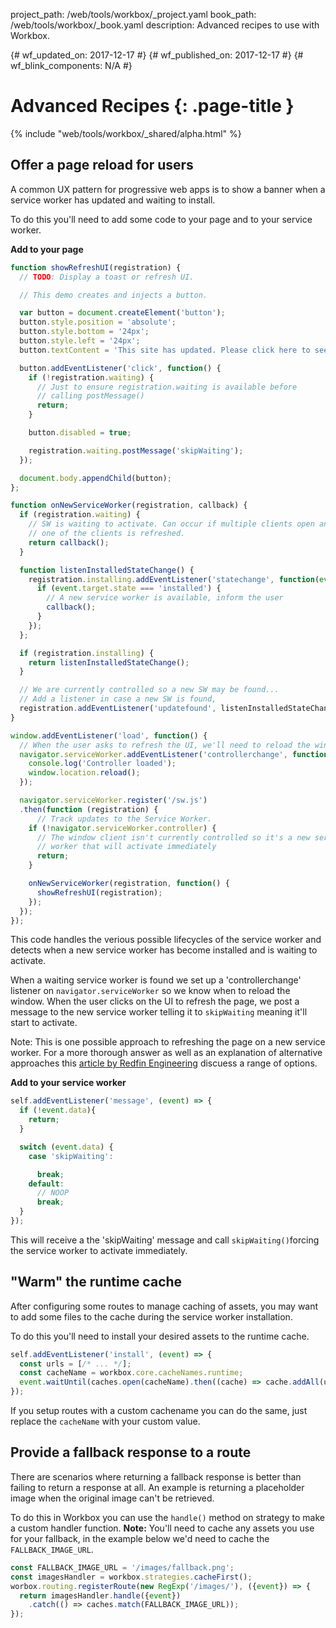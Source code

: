 project_path: /web/tools/workbox/_project.yaml
book_path: /web/tools/workbox/_book.yaml
description: Advanced recipes to use with Workbox.

{# wf_updated_on: 2017-12-17 #}
{# wf_published_on: 2017-12-17 #}
{# wf_blink_components: N/A #}

# Advanced Recipes {: .page-title }

{% include "web/tools/workbox/_shared/alpha.html" %}

## Offer a page reload for users

A common UX pattern for progressive web apps is to show a banner when a service
worker has updated and waiting to install.

To do this you'll need to add some code to your page and to your service worker.

**Add to your page**

```javascript
function showRefreshUI(registration) {
  // TODO: Display a toast or refresh UI.

  // This demo creates and injects a button.

  var button = document.createElement('button');
  button.style.position = 'absolute';
  button.style.bottom = '24px';
  button.style.left = '24px';
  button.textContent = 'This site has updated. Please click here to see changes.';

  button.addEventListener('click', function() {
    if (!registration.waiting) {
      // Just to ensure registration.waiting is available before
      // calling postMessage()
      return;
    }

    button.disabled = true;

    registration.waiting.postMessage('skipWaiting');
  });

  document.body.appendChild(button);
};

function onNewServiceWorker(registration, callback) {
  if (registration.waiting) {
    // SW is waiting to activate. Can occur if multiple clients open and
    // one of the clients is refreshed.
    return callback();
  }

  function listenInstalledStateChange() {
    registration.installing.addEventListener('statechange', function(event) {
      if (event.target.state === 'installed') {
        // A new service worker is available, inform the user
        callback();
      }
    });
  };

  if (registration.installing) {
    return listenInstalledStateChange();
  }

  // We are currently controlled so a new SW may be found...
  // Add a listener in case a new SW is found,
  registration.addEventListener('updatefound', listenInstalledStateChange);
}

window.addEventListener('load', function() {
  // When the user asks to refresh the UI, we'll need to reload the window
  navigator.serviceWorker.addEventListener('controllerchange', function(event) {
    console.log('Controller loaded');
    window.location.reload();
  });

  navigator.serviceWorker.register('/sw.js')
  .then(function (registration) {
      // Track updates to the Service Worker.
    if (!navigator.serviceWorker.controller) {
      // The window client isn't currently controlled so it's a new service
      // worker that will activate immediately
      return;
    }

    onNewServiceWorker(registration, function() {
      showRefreshUI(registration);
    });
  });
});
```

This code handles the verious possible lifecycles of the service worker
and detects when a new service worker has become installed and is waiting to
activate.

When a waiting service worker is found we set up a 'controllerchange' listener
on `navigator.serviceWorker` so we know when to reload the window. When the
user clicks on the UI to refresh the page, we post a message to the new
service worker telling it to `skipWaiting` meaning it'll start to activate.

Note: This is one possible approach to refreshing the page on a new service
worker. For a more thorough answer as well as an explanation of alternative
approaches this
[article by Redfin Engineering](https://redfin.engineering/how-to-fix-the-refresh-button-when-using-service-workers-a8e27af6df68)
discuess a range of options.

**Add to your service worker**

```javascript
self.addEventListener('message', (event) => {
  if (!event.data){
    return;
  }

  switch (event.data) {
    case 'skipWaiting':

      break;
    default:
      // NOOP
      break;
  }
});
```

This will receive a the 'skipWaiting' message and call `skipWaiting()`forcing
the service worker to activate immediately.

## "Warm" the runtime cache

After configuring some routes to manage caching of assets, you may want to
add some files to the cache during the service worker installation.

To do this you'll need to install your desired assets to the runtime cache.

```javascript
self.addEventListener('install', (event) => {
  const urls = [/* ... */];
  const cacheName = workbox.core.cacheNames.runtime;
  event.waitUntil(caches.open(cacheName).then((cache) => cache.addAll(urls)));
});
```

If you setup routes with a custom cachename you can do the same, just replace
the `cacheName` with your custom value.

## Provide a fallback response to a route

There are scenarios where returning a fallback response is better than failing
to return a response at all. An example is returning a placeholder image when
the original image can't be retrieved.

To do this in Workbox you can use the `handle()` method on strategy to make
a custom handler function. **Note:** You'll need to cache any assets you
use for your fallback, in the example below we'd need to cache the
`FALLBACK_IMAGE_URL`.

```javascript
const FALLBACK_IMAGE_URL = '/images/fallback.png';
const imagesHandler = workbox.strategies.cacheFirst();
worbox.routing.registerRoute(new RegExp('/images/'), ({event}) => {
  return imagesHandler.handle({event})
    .catch(() => caches.match(FALLBACK_IMAGE_URL));
});
```

